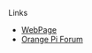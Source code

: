 Links
* [WebPage](http://www.orangepi.org/html/hardWare/computerAndMicrocontrollers/details/Orange-Pi-5B.html)
* [Orange Pi Forum](http://www.orangepi.org/orangepibbsen/)